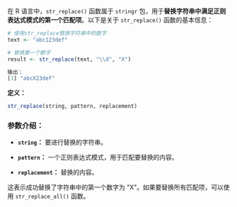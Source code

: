 在 R 语言中，`str_replace()` 函数属于 `stringr` 包，用于**替换字符串中满足正则表达式模式的第一个匹配项**。以下是关于 `str_replace()` 函数的基本信息：

```R
# 使用str_replace替换字符串中的数字
text <- "abc123def"

# 替换第一个数字
result <- str_replace(text, "\\d", "X")

输出：
[1] "abcX23def"
```

**定义：**
```R
str_replace(string, pattern, replacement)
```

### 参数介绍：

- **`string`：** 要进行替换的字符串。

- **`pattern`：** 一个正则表达式模式，用于匹配要替换的内容。

- **`replacement`：** 替换的内容。


这表示成功替换了字符串中的第一个数字为 "X"。如果要替换所有匹配项，可以使用 `str_replace_all()` 函数。